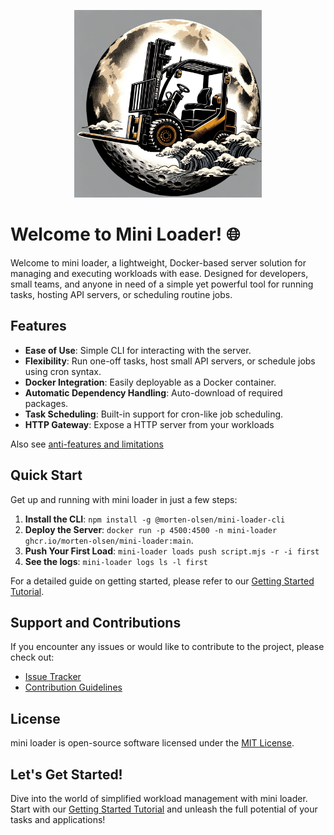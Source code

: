 

<p>
<center>
    <img src="./assets/logo.png" width="300" height="300" />
</center>
</p>

# Welcome to Mini Loader! 🌐

Welcome to mini loader, a lightweight, Docker-based server solution for managing and executing workloads with ease. Designed for developers, small teams, and anyone in need of a simple yet powerful tool for running tasks, hosting API servers, or scheduling routine jobs.

## Features

- **Ease of Use**: Simple CLI for interacting with the server.
- **Flexibility**: Run one-off tasks, host small API servers, or schedule jobs using cron syntax.
- **Docker Integration**: Easily deployable as a Docker container.
- **Automatic Dependency Handling**: Auto-download of required packages.
- **Task Scheduling**: Built-in support for cron-like job scheduling.
- **HTTP Gateway**: Expose a HTTP server from your workloads

Also see [anti-features and limitations](./docs/anti-features.md)

## Quick Start

Get up and running with mini loader in just a few steps:

1. **Install the CLI**: `npm install -g @morten-olsen/mini-loader-cli`
2. **Deploy the Server**:  `docker run -p 4500:4500 -n mini-loader ghcr.io/morten-olsen/mini-loader:main`.
3. **Push Your First Load**: `mini-loader loads push script.mjs -r -i first`
3. **See the logs**: `mini-loader logs ls -l first`

For a detailed guide on getting started, please refer to our [Getting Started Tutorial](./docs/getting-started.md).

## Support and Contributions

If you encounter any issues or would like to contribute to the project, please check out:

- [Issue Tracker](https://github.com/morten-olsen/mini-loader/issues)
- [Contribution Guidelines](./CONTRIBUTING.md)

## License

mini loader is open-source software licensed under the [MIT License](./LICENSE).

## Let's Get Started!

Dive into the world of simplified workload management with mini loader. Start with our [Getting Started Tutorial](./docs/getting-started.md) and unleash the full potential of your tasks and applications!
